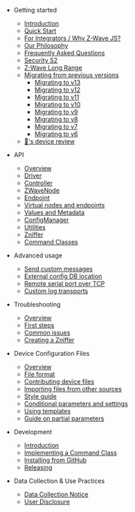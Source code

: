 - Getting started

  - [Introduction](README.md)
  - [Quick Start](getting-started/quickstart.md)
  - [For Integrators / Why Z-Wave JS?](getting-started/integrators.md)
  - [Our Philosophy](getting-started/philosophy.md)
  - [Frequently Asked Questions](getting-started/faq.md)
  - [Security S2](getting-started/security-s2.md)
  - [Z-Wave Long Range](getting-started/long-range.md)
  - [Migrating from previous versions](getting-started/migrating/)
    - [Migrating to v13](getting-started/migrating/v13.md)
    - [Migrating to v12](getting-started/migrating/v12.md)
    - [Migrating to v11](getting-started/migrating/v11.md)
    - [Migrating to v10](getting-started/migrating/v10.md)
    - [Migrating to v9](getting-started/migrating/v9.md)
    - [Migrating to v8](getting-started/migrating/v8.md)
    - [Migrating to v7](getting-started/migrating/v7.md)
    - [Migrating to v6](getting-started/migrating/v6.md)
  - [🦎's device review](getting-started/device-review.md)

- API

  - [Overview](api/overview.md)
  - [Driver](api/driver.md)
  - [Controller](api/controller.md)
  - [ZWaveNode](api/node.md)
  - [Endpoint](api/endpoint.md)
  - [Virtual nodes and endpoints](api/virtual-node-endpoint.md)
  - [Values and Metadata](api/valueid.md)
  - [ConfigManager](api/config-manager.md)
  - [Utilities](api/utils.md)
  - [Zniffer](api/zniffer.md)
  - [Command Classes](api/CCs/index.md)

- Advanced usage

  - [Send custom messages](usage/custom.md)
  - [External config DB location](usage/external-config.md)
  - [Remote serial port over TCP](usage/tcp-connection.md)
  - [Custom log transports](usage/log-transports.md)

- Troubleshooting

  - [Overview](troubleshooting/index.md)
  - [First steps](troubleshooting/first-steps.md)
  - [Common issues](troubleshooting/common-issues.md)
  - [Creating a Zniffer](troubleshooting/zniffer.md)

- Device Configuration Files

  - [Overview](config-files/overview.md)
  - [File format](config-files/file-format.md)
  - [Contributing device files](config-files/contributing-files.md)
  - [Importing files from other sources](config-files/importing-from-others.md)
  <!-- - [Using telemetry data](config-files/using-telemetry-data.md) -->
  - [Style guide](config-files/style-guide.md)
  - [Conditional parameters and settings](config-files/conditional-settings.md)
  - [Using templates](config-files/using-templates.md)
  - [Guide on partial parameters](config-files/partial-parameters.md)

- Development

  - [Introduction](development/intro.md)
  - [Implementing a Command Class](development/implementing-cc.md)
  - [Installing from GitHub](development/installing-from-github.md)
  - [Releasing](development/releasing.md)

- Data Collection & Use Practices

  - [Data Collection Notice](data-collection/data-collection.md)
  - [User Disclosure](data-collection/user-disclosure.md)
